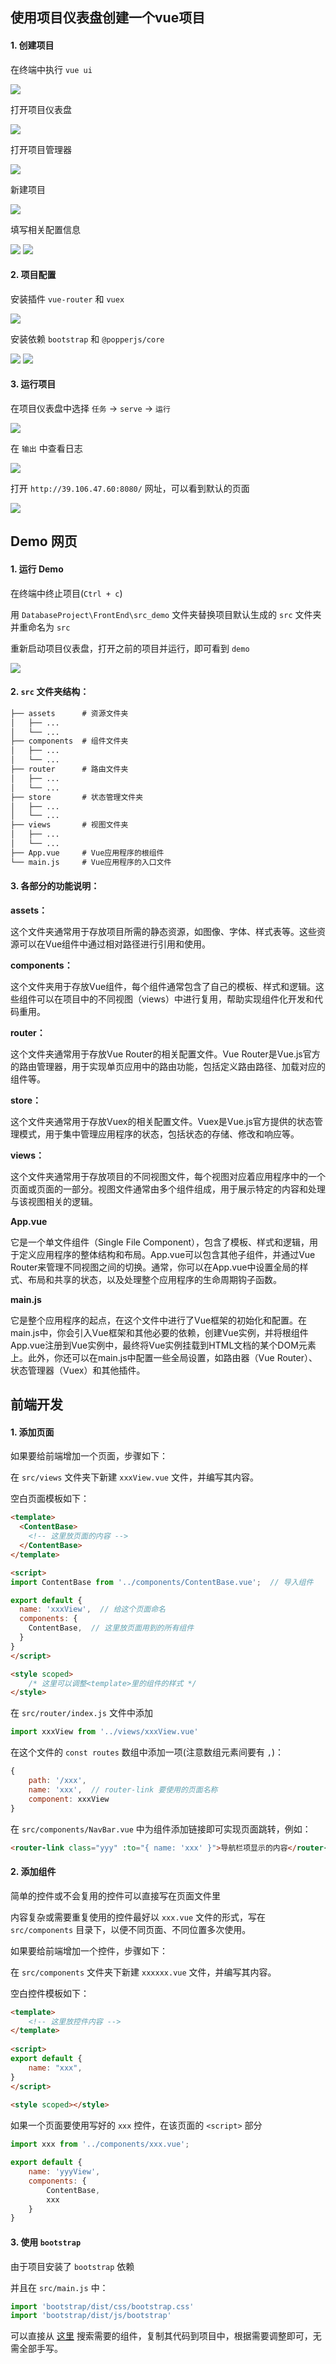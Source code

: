 ## 使用项目仪表盘创建一个vue项目

#### 1. 创建项目

在终端中执行 `vue ui`

<img src="./imgs/VueUI.png">

打开项目仪表盘

<img src="./imgs/Dashboard.png">

打开项目管理器

<img src="./imgs/Manager.png">

新建项目

<img src="./imgs/Create.png">

填写相关配置信息

<img src="./imgs/Info1.png">

<img src="./imgs/Info2.png">

#### 2. 项目配置

安装插件 `vue-router` 和 `vuex`

<img src="./imgs/Plugins.png">

安装依赖 `bootstrap` 和 `@popperjs/core`

<img src="./imgs/Dependencies.png">

<img src="./imgs/DependenciesFinal.png">

#### 3. 运行项目

在项目仪表盘中选择 `任务` -> `serve` -> `运行`

<img src="./imgs/RunServe.png">

在 `输出` 中查看日志

<img src="./imgs/Output.png">

打开 `http://39.106.47.60:8080/` 网址，可以看到默认的页面

<img src="./imgs/WebDefault.png">

## Demo 网页

#### 1. 运行 Demo

在终端中终止项目(`Ctrl + c`)

用 `DatabaseProject\FrontEnd\src_demo` 文件夹替换项目默认生成的 `src` 文件夹并重命名为 `src`

重新启动项目仪表盘，打开之前的项目并运行，即可看到 `demo`

<img src="./imgs/WebExample.png">

#### 2. `src` 文件夹结构：

```txt
├── assets      # 资源文件夹
│   ├── ...
│   └── ...
├── components  # 组件文件夹
│   ├── ...
│   └── ...
├── router      # 路由文件夹
│   ├── ...
│   └── ...
├── store       # 状态管理文件夹
│   ├── ...
│   └── ...
├── views       # 视图文件夹
│   ├── ...
│   └── ...
├── App.vue     # Vue应用程序的根组件
└── main.js     # Vue应用程序的入口文件
```

#### 3. 各部分的功能说明：

**assets：**

这个文件夹通常用于存放项目所需的静态资源，如图像、字体、样式表等。这些资源可以在Vue组件中通过相对路径进行引用和使用。

**components：**

这个文件夹用于存放Vue组件，每个组件通常包含了自己的模板、样式和逻辑。这些组件可以在项目中的不同视图（views）中进行复用，帮助实现组件化开发和代码重用。

**router：**

这个文件夹通常用于存放Vue Router的相关配置文件。Vue Router是Vue.js官方的路由管理器，用于实现单页应用中的路由功能，包括定义路由路径、加载对应的组件等。

**store：**

这个文件夹通常用于存放Vuex的相关配置文件。Vuex是Vue.js官方提供的状态管理模式，用于集中管理应用程序的状态，包括状态的存储、修改和响应等。

**views：**

这个文件夹通常用于存放项目的不同视图文件，每个视图对应着应用程序中的一个页面或页面的一部分。视图文件通常由多个组件组成，用于展示特定的内容和处理与该视图相关的逻辑。

**App.vue**

它是一个单文件组件（Single File Component），包含了模板、样式和逻辑，用于定义应用程序的整体结构和布局。App.vue可以包含其他子组件，并通过Vue Router来管理不同视图之间的切换。通常，你可以在App.vue中设置全局的样式、布局和共享的状态，以及处理整个应用程序的生命周期钩子函数。

**main.js**

它是整个应用程序的起点，在这个文件中进行了Vue框架的初始化和配置。在main.js中，你会引入Vue框架和其他必要的依赖，创建Vue实例，并将根组件App.vue注册到Vue实例中，最终将Vue实例挂载到HTML文档的某个DOM元素上。此外，你还可以在main.js中配置一些全局设置，如路由器（Vue Router）、状态管理器（Vuex）和其他插件。

## 前端开发

#### 1. 添加页面

如果要给前端增加一个页面，步骤如下：

在 `src/views` 文件夹下新建 `xxxView.vue` 文件，并编写其内容。

空白页面模板如下：

```html
<template>
  <ContentBase>
    <!-- 这里放页面的内容 -->
  </ContentBase>
</template>

<script>
import ContentBase from '../components/ContentBase.vue';  // 导入组件

export default {
  name: 'xxxView',  // 给这个页面命名
  components: {
    ContentBase,  // 这里放页面用到的所有组件
  }
}
</script>

<style scoped>
    /* 这里可以调整<template>里的组件的样式 */
</style>
```

在 `src/router/index.js` 文件中添加

```js
import xxxView from '../views/xxxView.vue'
```

在这个文件的 `const routes` 数组中添加一项(注意数组元素间要有 `,`)：

```js
{
    path: '/xxx',
    name: 'xxx',  // router-link 要使用的页面名称
    component: xxxView
}
```

在 `src/components/NavBar.vue` 中为组件添加链接即可实现页面跳转，例如：

```html
<router-link class="yyy" :to="{ name: 'xxx' }">导航栏项显示的内容</router-link>
```

#### 2. 添加组件

简单的控件或不会复用的控件可以直接写在页面文件里

内容复杂或需要重复使用的控件最好以 `xxx.vue` 文件的形式，写在 `src/components` 目录下，以便不同页面、不同位置多次使用。

如果要给前端增加一个控件，步骤如下：

在 `src/components` 文件夹下新建 `xxxxxx.vue` 文件，并编写其内容。

空白控件模板如下：

```html
<template>
    <!-- 这里放控件内容 -->
</template>
  
<script>
export default {
    name: "xxx",
}
</script>
  
<style scoped></style>
```

如果一个页面要使用写好的 `xxx` 控件，在该页面的 `<script>` 部分

```js
import xxx from '../components/xxx.vue';

export default {
    name: 'yyyView',
    components: {
        ContentBase,
        xxx
    }
}
```

#### 3. 使用 `bootstrap`

由于项目安装了 `bootstrap` 依赖

并且在 `src/main.js` 中：

```js
import 'bootstrap/dist/css/bootstrap.css'
import 'bootstrap/dist/js/bootstrap'
```

可以直接从 [这里](https://getbootstrap.com/docs/5.3/getting-started/introduction/) 搜索需要的组件，复制其代码到项目中，根据需要调整即可，无需全部手写。
